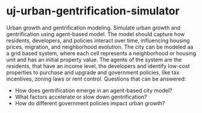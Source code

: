 # uj-urban-gentrification-simulator

Urban growth and gentrification modeling. Simulate urban growth and gentrification using agent-based model. The model should capture how residents, developers, and policies interact over time, influencing housing prices, migration, and neighborhood evolution. The city can be modeled aa a grid based system, where each cell represents a neighborhood or housing unit and has an initial property value. The agents of the system are the residents, that have an income level, the developers and identify low-cost properties to purchase and upgrade and government policies, like tax incentives, zoning laws or rent control. Questions that can be answered:
* How does gentrification emerge in an agent-based city model?
* What factors accelerate or slow down gentrification?
* How do different government policies impact urban growth?
